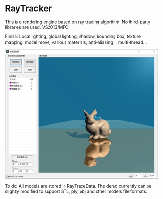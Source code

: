 # RayTracker
This is a rendering engine based on ray tracing algorithm. No third-party libraries are used. VS2013/MFC

Finish:
Local lighting, global lighting, shadow, bounding box, texture mapping, model move, various materials, anti-aliasing， multi-thread...

![image](https://github.com/baiyuntao00/RayTracker/blob/main/output/ui.png)

To do:
All models are stored in RayTraceData. The demo currently can be slightly modified to support STL, ply, obj and other models file formats.
